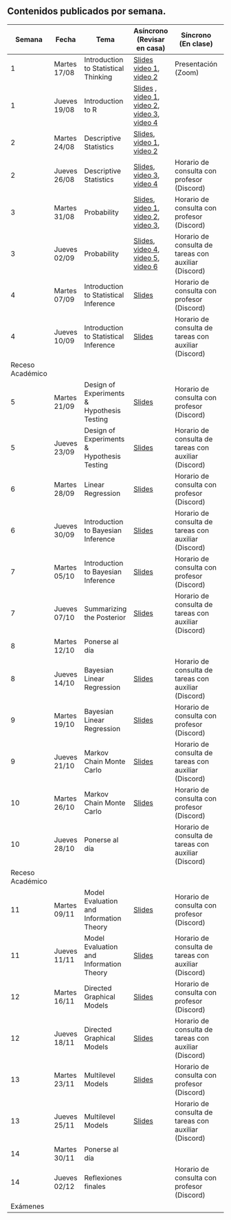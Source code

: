 ## Contenidos publicados por semana.

| Semana | Fecha | Tema | Asíncrono (Revisar en casa) | Síncrono (En clase) | Evaluacion |
|---|---|---|---|---|---|
| 1 | Martes 17/08 | Introduction to Statistical Thinking | [Slides](https://github.com/dccuchile/CC6104/raw/master/slides/1_1_ST-intro.pdf) [video 1](https://youtu.be/X4SqJu6lExM), [video 2](https://youtu.be/YbiQU5TTBX4) | Presentación (Zoom) |  |
| 1 | Jueves 19/08 | Introduction to R | [Slides](https://github.com/dccuchile/CC6104/raw/master/slides/1_2_ST-R.pdf) , [video 1](https://youtu.be/MbeLD3hWWVo), [video 2](https://youtu.be/9W_eWCy86F4),  [video 3](https://youtu.be/QvFXSw2-1r4), [video 4](https://youtu.be/y4JY7klrbfQ) |  |  |
| 2 | Martes 24/08 | Descriptive Statistics | [Slides](https://github.com/dccuchile/CC6104/raw/master/slides/1_3_ST-explore.pdf), [video 1](https://youtu.be/kWNskZ8_98o), [video 2](https://youtu.be/_FJ8x9M4b1w) |  |  |
| 2 | Jueves 26/08 | Descriptive Statistics | [Slides](https://github.com/dccuchile/CC6104/raw/master/slides/1_3_ST-explore.pdf), [video 3](https://youtu.be/m7VBNZ2mYWI), [video 4](https://youtu.be/ylGMJ_aSQk0) | Horario de consulta con profesor (Discord) |  |
| 3 | Martes 31/08 | Probability | [Slides](https://github.com/dccuchile/CC6104/raw/master/slides/1_4_ST-prob.pdf), [video 1](https://youtu.be/R9AVYV73m1M), [video 2](https://youtu.be/zubh1jbRiKE),  [video 3](https://youtu.be/uiwToagp0z4), | Horario de consulta con profesor (Discord) | Tarea 1 |
| 3 | Jueves 02/09 | Probability | [Slides](https://github.com/dccuchile/CC6104/raw/master/slides/1_4_ST-prob.pdf), [video 4](https://youtu.be/RlhN3t_VIyw), [video 5](https://youtu.be/4kV1dBaeWVc), [video 6]( https://youtu.be/MGyXc70JdSk) | Horario de consulta de tareas con auxiliar (Discord) |  |
| 4 | Martes 07/09 | Introduction to Statistical Inference | [Slides](https://github.com/dccuchile/CC6104/raw/master/slides/2_1_ST-inference.pdf) | Horario de consulta con profesor (Discord) |  |
| 4 | Jueves 10/09 | Introduction to Statistical Inference | [Slides](https://github.com/dccuchile/CC6104/raw/master/slides/2_1_ST-inference.pdf) | Horario de consulta de tareas con auxiliar (Discord) |  |
| Receso Académico |  |  |  |  |  |
| 5 | Martes 21/09 | Design of Experiments & Hypothesis Testing | [Slides](https://github.com/dccuchile/CC6104/raw/master/slides/2_2_ST-hypothesis.pdf) | Horario de consulta con profesor (Discord) | Tarea 2 |
| 5 | Jueves 23/09 | Design of Experiments & Hypothesis Testing | [Slides](https://github.com/dccuchile/CC6104/raw/master/slides/2_2_ST-hypothesis.pdf) | Horario de consulta de tareas con auxiliar (Discord) |  |
| 6 | Martes 28/09 | Linear Regression | [Slides](https://github.com/dccuchile/CC6104/raw/master/slides/2_3_ST-regression.pdf) | Horario de consulta con profesor (Discord) |  |
| 6 | Jueves 30/09 | Introduction to Bayesian Inference | [Slides](https://github.com/dccuchile/CC6104/raw/master/slides/3_1_ST-bayesian.pdf) | Horario de consulta de tareas con auxiliar (Discord) |  |
| 7 | Martes 05/10 | Introduction to Bayesian Inference | [Slides](https://github.com/dccuchile/CC6104/raw/master/slides/3_1_ST-bayesian.pdff) | Horario de consulta con profesor (Discord) | Tarea 3 |
| 7 | Jueves 07/10 | Summarizing the Posterior | [Slides](https://github.com/dccuchile/CC6104/raw/master/slides/3_2_ST-posterior.pdf) | Horario de consulta de tareas con auxiliar (Discord) |  |
| 8 | Martes 12/10 | Ponerse al día |  |  |  |
| 8 | Jueves 14/10 | Bayesian Linear Regression | [Slides](https://github.com/dccuchile/CC6104/raw/master/slides/3_3_ST-bayes_lin.pdf) | Horario de consulta de tareas con auxiliar (Discord) |  |
| 9 | Martes 19/10 | Bayesian Linear Regression | [Slides](https://github.com/dccuchile/CC6104/raw/master/slides/3_3_ST-bayes_lin.pdf) | Horario de consulta con profesor (Discord) | Tarea 4 |
| 9 | Jueves 21/10 | Markov Chain Monte Carlo | [Slides](https://github.com/dccuchile/CC6104/raw/master/slides/3_4_ST-MCMC.pdf) | Horario de consulta de tareas con auxiliar (Discord) |  |
| 10 | Martes 26/10 | Markov Chain Monte Carlo | [Slides](https://github.com/dccuchile/CC6104/raw/master/slides/3_4_ST-MCMC.pdf) | Horario de consulta con profesor (Discord) |  |
| 10 | Jueves 28/10 | Ponerse al día |  | Horario de consulta de tareas con auxiliar (Discord) |  |
| Receso Académico |  |  |  |  |  |
| 11 | Martes 09/11 | Model Evaluation and Information Theory | [Slides](https://github.com/dccuchile/CC6104/raw/master/slides/4_1_ST-eval.pdf) | Horario de consulta con profesor (Discord) | Tarea 5 |
| 11 | Jueves 11/11 | Model Evaluation and Information Theory | [Slides](https://github.com/dccuchile/CC6104/raw/master/slides/4_1_ST-eval.pdf) | Horario de consulta de tareas con auxiliar (Discord) |  |
| 12 | Martes 16/11 | Directed Graphical Models | [Slides](https://github.com/dccuchile/CC6104/raw/master/slides/4_2_ST-dag.pdf) | Horario de consulta con profesor (Discord) |  |
| 12 | Jueves 18/11 | Directed Graphical Models | [Slides](https://github.com/dccuchile/CC6104/raw/master/slides/4_2_ST-dag.pdf) | Horario de consulta de tareas con auxiliar (Discord) |  |
| 13 | Martes 23/11 | Multilevel Models | [Slides](https://github.com/dccuchile/CC6104/raw/master/slides/4_3_ST-multi.pdf) | Horario de consulta con profesor (Discord) |  |
| 13 | Jueves 25/11 | Multilevel Models | [Slides](https://github.com/dccuchile/CC6104/raw/master/slides/4_3_ST-multi.pdf) | Horario de consulta de tareas con auxiliar (Discord) |  |
| 14 | Martes 30/11 | Ponerse al día |  |  |  |
| 14 | Jueves 02/12 | Reflexiones finales |  | Horario de consulta con profesor (Discord) |  |
| Exámenes |  |  |  |  |  |

